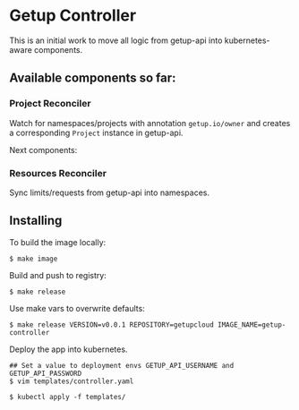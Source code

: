 # Getup Controller

This is an initial work to move all logic from getup-api into kubernetes-aware components.

## Available components so far:

### Project Reconciler

Watch for namespaces/projects with annotation `getup.io/owner` and creates a corresponding
`Project` instance in getup-api.

Next components:

### Resources Reconciler

Sync limits/requests from getup-api into namespaces.

## Installing

To build the image locally:

```
$ make image
```


Build and push to registry:

```
$ make release
```

Use make vars to overwrite defaults:

```
$ make release VERSION=v0.0.1 REPOSITORY=getupcloud IMAGE_NAME=getup-controller
```

Deploy the app into kubernetes.

```
## Set a value to deployment envs GETUP_API_USERNAME and GETUP_API_PASSWORD
$ vim templates/controller.yaml

$ kubectl apply -f templates/
```
